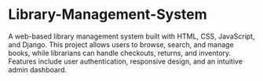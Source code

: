 # Library-Management-System
A web-based library management system built with HTML, CSS, JavaScript, and Django. This project allows users to browse, search, and manage books, while librarians can handle checkouts, returns, and inventory. Features include user authentication, responsive design, and an intuitive admin dashboard.

